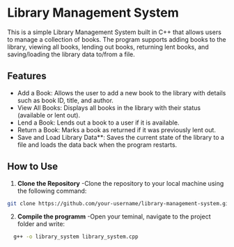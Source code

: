 
# Library Management System

This is a simple Library Management System built in C++ that allows users to manage a collection of books. The program supports adding books to the library, viewing all books, lending out books, returning lent books, and saving/loading the library data to/from a file.

## Features

- Add a Book: Allows the user to add a new book to the library with details such as book ID, title, and author.
- View All Books: Displays all books in the library with their status (available or lent out).
- Lend a Book: Lends out a book to a user if it is available.
- Return a Book: Marks a book as returned if it was previously lent out.
- Save and Load Library Data**: Saves the current state of the library to a file and loads the data back when the program restarts.

## How to Use

1. **Clone the Repository**
  -Clone the repository to your local machine using the following command:

  ```bash
  git clone https://github.com/your-username/library-management-system.git
  ```
2. **Compile the programm**
  -Open your teminal, navigate to the project folder and write:
  ```bash
    g++ -o library_system library_system.cpp
  ```
